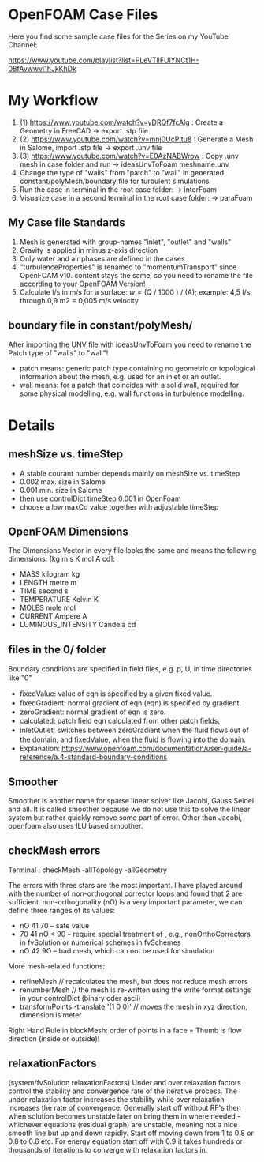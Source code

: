 # OpenFOAM Case Files
Here you find some sample case files for the Series on my YouTube Channel:

https://www.youtube.com/playlist?list=PLeVTllFUlYNCt1H-08fAvwwvi1hJkKhDk

# My Workflow
1. (1) https://www.youtube.com/watch?v=yDRQf7fcAlg : Create a Geometry in FreeCAD -> export .stp file
2. (2) https://www.youtube.com/watch?v=mnj0UcPItu8 : Generate a Mesh in Salome, import .stp file -> export .unv file
3. (3) https://www.youtube.com/watch?v=E0AzNABWrow : Copy .unv mesh in case folder and run -> ideasUnvToFoam meshname.unv 
4. Change the type of "walls" from "patch" to "wall" in generated constant/polyMesh/boundary file for turbulent simulations
5. Run the case in terminal in the root case folder: -> interFoam
6. Visualize case in a second terminal in the root case folder: -> paraFoam

## My Case file Standards
1. Mesh is generated with group-names "inlet", "outlet" and "walls"
2. Gravity is applied in minus z-axis direction
3. Only water and air phases are defined in the cases
4. "turbulenceProperties" is renamed to "momentumTransport" since OpenFOAM v10. content stays the same, so you need to rename the file according to your OpenFOAM Version!
5. Calculate l/s in m/s for a surface: $w = ($Q / 1000 ) / (A); example: 4,5 l/s through  0,9 m2 = 0,005 m/s velocity

## boundary file in constant/polyMesh/ 
After importing the UNV file with ideasUnvToFoam you need to rename the Patch type of "walls" to "wall"!
- patch means: generic patch type containing no geometric or topological information about the mesh, e.g. used for an inlet or an outlet.
- wall means: for a patch that coincides with a solid wall, required for some physical modelling, e.g. wall functions in turbulence modelling.

# Details

## meshSize vs. timeStep
- A stable courant number depends mainly on meshSize vs. timeStep
- 0.002 max. size in Salome
- 0.001 min. size in Salome
- then use controlDict timeStep 0.001 in OpenFoam
- choose a low maxCo value together with adjustable timeStep

## OpenFOAM Dimensions
The Dimensions Vector in every file looks the same and means the following dimensions: [kg m s K mol A cd]:
- MASS 	kilogram 	kg
- LENGTH 	metre 	m
- TIME 	second 	s
- TEMPERATURE 	Kelvin 	K
- MOLES 	mole 	mol
- CURRENT 	Ampere 	A
- LUMINOUS_INTENSITY 	Candela 	cd

## files in the 0/ folder 
Boundary conditions are speciﬁed in ﬁeld ﬁles, e.g. p, U, in time directories like "0"
- ﬁxedValue: value of eqn is speciﬁed by a given fixed value.
- ﬁxedGradient: normal gradient of eqn (eqn) is speciﬁed by gradient.
- zeroGradient: normal gradient of eqn is zero.
- calculated: patch ﬁeld eqn calculated from other patch ﬁelds.
- inletOutlet: switches between zeroGradient when the ﬂuid ﬂows out of the domain, and ﬁxedValue, when the ﬂuid is ﬂowing into the domain.
- Explanation: https://www.openfoam.com/documentation/user-guide/a-reference/a.4-standard-boundary-conditions

## Smoother
Smoother is another name for sparse linear solver like Jacobi, Gauss Seidel and all.
It is called smoother because we do not use this to solve the linear system but rather quickly remove some part of error.
Other than Jacobi, openfoam also uses ILU based smoother. 

## checkMesh errors
Terminal : checkMesh -allTopology -allGeometry

The errors with three stars are the most important. I have played around with the number of non-orthogonal corrector loops and found that 2 are sufficient.
non-orthogonality (nO) is a very important parameter, we can define three ranges of its values:
- nO 41 70 – safe value
- 70 41 nO < 90 – require special treatment of , e.g., nonOrthoCorrectors in fvSolution or numerical schemes in fvSchemes
- nO 42 9O – bad mesh, which can not be used for simulation

More mesh-related functions:

- refineMesh // recalculates the mesh, but does not reduce mesh errors
- renumberMesh   // the mesh is re-written using the write format settings in your controlDict (binary oder ascii)
- transformPoints -translate '(1 0 0)' // moves the mesh in xyz direction, dimension is meter

Right Hand Rule in blockMesh: order of points in a face = Thumb is flow direction (inside or outside)!

## relaxationFactors
(system/fvSolution relaxationFactors)
Under and over relaxation factors control the stability and convergence rate of the iterative process.
The under relaxation factor increases the stability while over relaxation increases the rate of convergence.
Generally start off without RF's then when solution becomes unstable later on bring them in where needed - whichever equations (residual graph) are unstable, 
meaning not a nice smooth line but up and down rapidly. Start off moving down from 1 to 0.8 or 0.8 to 0.6 etc. 
For energy equation start off with 0.9 it takes hundreds or thousands of iterations to converge with relaxation factors in.
